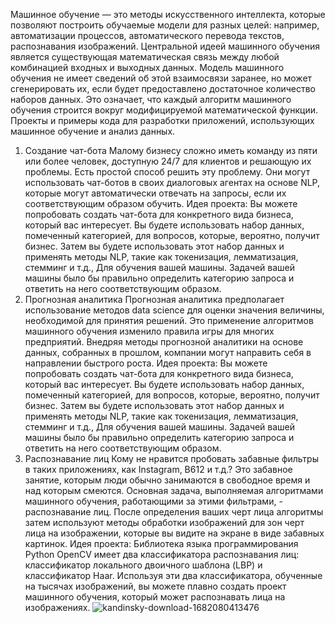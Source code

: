 Машинное обучение — это методы искусственного интеллекта, которые позволяют построить обучаемые модели для разных целей: например, автоматизации процессов, автоматического перевода текстов, распознавания изображений.
Центральной идеей машинного обучения является существующая математическая связь между любой комбинацией входных и выходных данных. Модель машинного обучения не имеет сведений об этой взаимосвязи заранее, но может сгенерировать их, если будет предоставлено достаточное количество наборов данных. Это означает, что каждый алгоритм машинного обучения строится вокруг модифицируемой математической функции.
Проекты и примеры кода для разработки приложений, использующих машинное обучение и анализ данных.
1. Создание чат-бота
Малому бизнесу сложно иметь команду из пяти или более человек, доступную 24/7 для клиентов и решающую их проблемы. Есть простой способ решить эту проблему. Они могут использовать чат-ботов в своих диалоговых агентах на основе NLP, которые могут автоматически отвечать на запросы, если их соответствующим образом обучить.
Идея проекта: Вы можете попробовать создать чат-бота для конкретного вида бизнеса, который вас интересует.
Вы будете использовать набор данных, помеченный категорией, для вопросов, которые, вероятно, получит бизнес. Затем вы будете использовать этот набор данных и применять методы NLP, такие как токенизация, лемматизация, стемминг и т.д., Для обучения вашей машины. Задачей вашей машины было бы правильно определить категорию запроса и ответить на него соответствующим образом.
2. Прогнозная аналитика
Прогнозная аналитика предполагает использование методов data science для оценки значения величины, необходимой для принятия решений. Это применение алгоритмов машинного обучения изменило правила игры для многих предприятий. Внедряя методы прогнозной аналитики на основе данных, собранных в прошлом, компании могут направить себя в направлении быстрого роста.
Идея проекта: Вы можете попробовать создать чат-бота для конкретного вида бизнеса, который вас интересует.
Вы будете использовать набор данных, помеченный категорией, для вопросов, которые, вероятно, получит бизнес. Затем вы будете использовать этот набор данных и применять методы NLP, такие как токенизация, лемматизация, стемминг и т.д., Для обучения вашей машины. Задачей вашей машины было бы правильно определить категорию запроса и ответить на него соответствующим образом.
3. Распознавание лиц
Кому не нравится пробовать забавные фильтры в таких приложениях, как Instagram, B612 и т.д.? Это забавное занятие, которым люди обычно занимаются в свободное время и над которым смеются. Основная задача, выполняемая алгоритмами машинного обучения, работающими за этими фильтрами, - распознавание лиц. После определения ваших черт лица алгоритмы затем используют методы обработки изображений для зон черт лица на изображении, которые вы видите на экране в виде забавных картинок.
Идея проекта: Библиотека языка программирования Python OpenCV имеет два классификатора распознавания лиц: классификатор локального двоичного шаблона (LBP) и классификатор Haar. Используя эти два классификатора, обученные на тысячах изображений, вы можете плавно создать проект машинного обучения, который может распознавать лица на изображениях.
![kandinsky-download-1682080413476](https://user-images.githubusercontent.com/125038202/233626390-1555b214-f538-44ff-a54b-0544536ffa8f.png)
